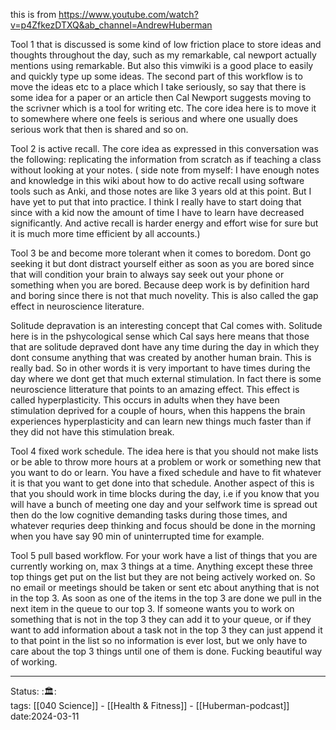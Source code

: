 this is from https://www.youtube.com/watch?v=p4ZfkezDTXQ&ab_channel=AndrewHuberman

Tool 1 that is discussed is some kind of low friction place to store ideas and
thoughts throughout the day, such as my remarkable, cal newport actually
mentions using remarkable. But also this vimwiki is a good place to easily and
quickly type up some ideas. The second part of this workflow is to move the
ideas etc to a place which I take seriously, so say that there is some idea for
a paper or an article then Cal Newport suggests moving to the scrivner which is
a tool for writing etc. The core idea here is to move it to somewhere where one
feels is serious and where one usually does serious work that then is shared and
so on. 

Tool 2 is active recall. The core idea as expressed in this conversation was the
following: replicating the information from scratch as if teaching a class
without looking at your notes. ( side note from myself: I have enough notes and
knowledge in this wiki about how to do active recall using software tools such
as Anki, and those notes are like 3 years old at this point. But I have yet to
put that into practice. I think I really have to start doing that since with a
kid now the amount of time I have to learn have decreased significantly. And
active recall is harder energy and effort wise for sure but it is much more time
efficient by all accounts.)

Tool 3 be and become more tolerant when it comes to boredom. Dont go seeking it
but dont distract yourself either as soon as you are bored since that will
condition your brain to always say seek out your phone or something when you are
bored. Because deep work is by definition hard and boring since there is not
that much novelity. This is also called the gap effect in neuroscience
literature. 

Solitude depravation is an interesting concept that Cal comes with. Solitude
here is in the pshycological sense which Cal says here means that those that are
solitude depraved dont have any time during the day in which they dont consume
anything that was created by another human brain. This is really bad. So in
other words it is very important to have times during the day where we dont get
that much external stimulation. In fact there is some neuroscience litterature
that points to an amazing effect. This effect is called hyperplasticity. This
occurs in adults when they have been stimulation deprived for a couple of hours,
when this happens the brain experiences hyperplasticity and can learn new things
much faster than if they did not have this stimulation break. 

Tool 4 fixed work schedule. The idea here is that you should not make lists or
be able to throw more hours at a problem or work or something new that you want
to do or learn. You have a fixed schedule and have to fit whatever it is that
you want to get done into that schedule. Another aspect of this is that you
should work in time blocks during the day, i.e if you know that you will have a
bunch of meeting one day and your selfwork time is spread out then do the low
cognitive demanding tasks during those times, and whatever requries deep
thinking and focus should be done in the morning when you have say 90 min of
uninterrupted time for example.

Tool 5 pull based workflow. For your work have a list of things that you are
currently working on, max 3 things at a time. Anything except these three top
things get put on the list but they are not being actively worked on. So no
email or meetings should be taken or sent etc about anything that is not in the
top 3. As soon as one of the items in the top 3 are done we pull in the next
item in the queue to our top 3. If someone wants you to work on something that
is not in the top 3 they can add it to your queue, or if they want to add
information about a task not in the top 3 they can just append it to that point
in the list so no information is ever lost, but we only have to care about the
top 3 things until one of them is done. Fucking beautiful way of working.





---
Status: :🏛:  
tags: [[040 Science]] - [[Health & Fitness]] - [[Huberman-podcast]] 
date:2024-03-11

